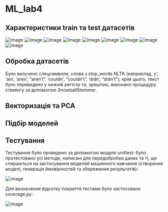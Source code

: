 # ML_lab4
## Характеристики train та test датасетів
![image](https://github.com/CyberSeagull/ML_lab4/assets/62190177/49bbb089-e5f8-41d2-b36c-f500d43e5da8)
![image](https://github.com/CyberSeagull/ML_lab4/assets/62190177/728c6dbb-3e4f-4c6f-9c64-39b5174dc377)
![image](https://github.com/CyberSeagull/ML_lab4/assets/62190177/c5973c1f-75a0-46f1-9803-0730b70b9b08)
![image](https://github.com/CyberSeagull/ML_lab4/assets/62190177/d3331cac-c8ae-442d-ab0a-f67de6d2fdc1)
![image](https://github.com/CyberSeagull/ML_lab4/assets/62190177/1605486f-d986-46f0-8281-8935ea8d5524)
![image](https://github.com/CyberSeagull/ML_lab4/assets/62190177/ef352f1d-d593-49fb-bf5b-e4cdc74e69f1)
![image](https://github.com/CyberSeagull/ML_lab4/assets/62190177/1e3e7cea-cdec-4242-a4c9-f8a458ea709e)
![image](https://github.com/CyberSeagull/ML_lab4/assets/62190177/f47f7308-a4fc-472b-9e14-b7a75c21a214)
![image](https://github.com/CyberSeagull/ML_lab4/assets/62190177/3b7cb0ca-0298-49b5-adb7-72ddd787e81e)
## Обробка датасетів
Було вилучено спецсимволи, слова з stop_words NLTK (наприклад, y’, ‘ain’, ‘aren’, “aren’t”, ‘couldn’, “couldn’t”, ‘didn’, “didn’t”); крім цього, 
текст було переведено у нижній регістр та, зрештою, виконано процедуру стемінгу за допомогою SnowballStemmer.
## Векторизація та PCA

## Підбір моделей
## Тестування
Тестування було проведено за допомогою модуля unittest: було протестовано усі методи, написані для передобробки даних та ті, що спираються на застосування моделей 
машинного навчання (створення моделі, генерація ймовірностей та збереження результатів):


![image](https://github.com/CyberSeagull/ML_lab4/assets/62190177/93459bc0-a750-45b2-863c-2cdf9582a1fb)

Для визначення відсотку покриття тестами було застосовано coverage.py:

![image](https://github.com/CyberSeagull/ML_lab4/assets/62190177/8373a21a-12ad-4b3e-b651-27563e861409)
